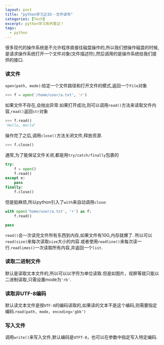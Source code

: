 ```yaml
---
layout: post
title: "python学习之IO--文件读写"
categories: [Tech]
excerpt: python学习系列笔记！
tags:
  - python
---
```


很多现代的操作系统是不允许程序直接往磁盘操作的,所以我们想操作磁盘的时候,是请求操作系统打开一个文件对象(文件描述符),然后调用的是操作系统给我们提供的接口.

### 读文件 ###

`open(path, mode)`:给定一个文件路径和打开文件的模式,返回一个`File`对象

```python
>>> f = open('/home/user/a.txt', 'r')
```

如果文件不存在,会抛出异常.如果打开成功,则可以调用`read()`方法来读取文件内容,`read()`返回`str`对象

```python
>>> f.read()
'Hello, World'
```

操作完了之后,调用`close()`方法关闭文件,释放资源.

```python
>>> f.close()
```

通常,为了能保证文件关闭,都是用`try/catch/finally`包裹的

```python
try:
    f = open()
    f.read()
except e:
    pass
finally:
    f.close()
```

但是挺麻烦,所以python引入了`with`来自动调用`close`:

```python
with open('home/user/a.txt', 'r') as f:
    f.read()

pass
```

`read()`会一次读完文件所有东西到内存,如果文件有10G,内存就爆了. 所以可以`read(size)`来每次读取`size`大小的内容.或者使用`readline()`来每次读一行.`readlimes()`一次读取所有内容,并返回一个`list`.


### 读取二进制文件 ###

默认是读取文本文件的,所以可以以字符为单位读取.但是如图片，视屏等就只能以二进制读取,只需设置mode为`'rb'`.


### 读取非UTF-8编码 ###

默认读文本文件是按`UTF-8`的编码读取的,如果读的文本不是这个编码,则需要指定编码.`read(path, mode, encoding='gbk')`


### 写入文件 ###

调用`write()`来写入文件,默认编码是`UTFT-8`，也可以在参数中指定写入特定编码.
